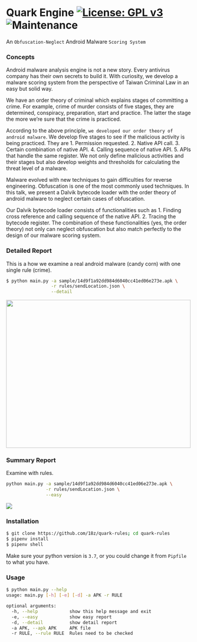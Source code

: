 # Quark Engine [![License: GPL v3](https://img.shields.io/badge/License-GPLv3-blue.svg)](https://github.com/18z/quark-rules/blob/master/LICENSE) ![Maintenance](https://img.shields.io/maintenance/yes/2019.svg?style=flat-square)
An ```Obfuscation-Neglect``` Android Malware ```Scoring System```

### Concepts

Android malware analysis engine is not a new story. Every antivirus company has their own secrets to build it. With curiosity, we develop a malware scoring system from the perspective of Taiwan Criminal Law in an easy but solid way. 

We have an order theory of criminal which explains stages of committing a crime. For example, crime of murder consists of five stages, they are determined, conspiracy, preparation, start and practice. The latter the stage the more we’re sure that the crime is practiced. 

According to the above principle, ```we developed our order theory of android malware```. We develop five stages to see if the malicious activity is being practiced. They are 1. Permission requested. 2. Native API call. 3. Certain combination of native API. 4. Calling sequence of native API. 5. APIs that handle the same register. We not only define malicious activities and their stages but also develop weights and thresholds for calculating the threat level of a malware. 

Malware evolved with new techniques to gain difficulties for reverse engineering. Obfuscation is one of the most commonly used techniques. In this talk, we present a Dalvik bytecode loader with the order theory of android malware to neglect certain cases of obfuscation. 

Our Dalvik bytecode loader consists of functionalities such as 1. Finding cross reference and calling sequence of the native API. 2. Tracing the bytecode register. The combination of these functionalities (yes, the order theory) not only can neglect obfuscation but also match perfectly to the design of our malware scoring system.

### Detailed Report
This is a how we examine a real android malware (candy corn) with one single rule (crime).

```bash
$ python main.py -a sample/14d9f1a92dd984d6040cc41ed06e273e.apk \
                 -r rules/sendLocation.json \
                 --detail
```

<img src="https://i.imgur.com/DK8c3cL.png" data-canonical-src="https://i.imgur.com/DK8c3cL.png" width="500" height="400" />

### Summary Report
Examine with rules.

```bash
python main.py -a sample/14d9f1a92dd984d6040cc41ed06e273e.apk \
               -r rules/sendLocation.json \
               --easy
```
<img src="https://i.imgur.com/KpRjsr6.png"/>

### Installation

```bash
$ git clone https://github.com/18z/quark-rules; cd quark-rules
$ pipenv install
$ pipenv shell
```

Make sure your python version is `3.7`, or you could change it from `Pipfile` to what you have.

### Usage

```bash
$ python main.py --help
usage: main.py [-h] [-e] [-d] -a APK -r RULE

optional arguments:
  -h, --help            show this help message and exit
  -e, --easy            show easy report
  -d, --detail          show detail report
  -a APK, --apk APK     APK file
  -r RULE, --rule RULE  Rules need to be checked
```


